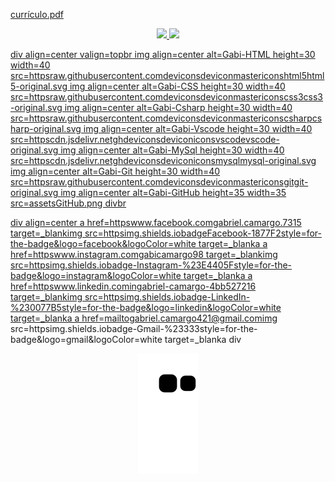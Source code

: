 
[currículo.pdf](httpsgithub.comGabriel-Gith12Gabriel-Gith12files9418862curriculo.pdf)

<div align="center">
  <a href="https://github.com/Gabriel-Gith12">
  <img height="180em" src="https://github-readme-stats.vercel.app/api?username=Gabriel-Gith12&show_icons=true&theme=dark&include_all_commits=true&count_private=true"/>
  <img height="180em" src="https://github-readme-stats.vercel.app/api/top-langs/?username=Gabriel-Gith12&layout=compact&langs_count=7&theme=dark"/>
</div>
    
div align=center valign=topbr
  img align=center alt=Gabi-HTML height=30 width=40 src=httpsraw.githubusercontent.comdeviconsdeviconmastericonshtml5html5-original.svg
  img align=center alt=Gabi-CSS height=30 width=40 src=httpsraw.githubusercontent.comdeviconsdeviconmastericonscss3css3-original.svg
  img align=center alt=Gabi-Csharp height=30 width=40 src=httpsraw.githubusercontent.comdeviconsdeviconmastericonscsharpcsharp-original.svg
  img align=center alt=Gabi-Vscode height=30 width=40 src=httpscdn.jsdelivr.netghdeviconsdeviconiconsvscodevscode-original.svg 
  img align=center alt=Gabi-MySql height=30 width=40 src=httpscdn.jsdelivr.netghdeviconsdeviconiconsmysqlmysql-original.svg 
  img align=center alt=Gabi-Git height=30 width=40 src=httpsraw.githubusercontent.comdeviconsdeviconmastericonsgitgit-original.svg
  img align=center alt=Gabi-GitHub height=35 width=35 src=assetsGitHub.png
divbr

div align=center
  a href=httpswww.facebook.comgabriel.camargo.7315 target=_blankimg src=httpsimg.shields.iobadgeFacebook-1877F2style=for-the-badge&logo=facebook&logoColor=white target=_blanka
  a href=httpswww.instagram.comgabicamargo98 target=_blankimg src=httpsimg.shields.iobadge-Instagram-%23E4405Fstyle=for-the-badge&logo=instagram&logoColor=white target=_blanka
  a href=httpswww.linkedin.comingabriel-camargo-4bb527216 target=_blankimg src=httpsimg.shields.iobadge-LinkedIn-%230077B5style=for-the-badge&logo=linkedin&logoColor=white target=_blanka 
  a href=mailtogabriel.camargo421@gmail.comimg src=httpsimg.shields.iobadge-Gmail-%23333style=for-the-badge&logo=gmail&logoColor=white target=_blanka
div

<div align="center">
 
  ![Snake animation](https://github.com/Gabriel-Gith12/Gabriel-Gith12/blob/output/github-contribution-grid-snake.svg)
 
</div>
